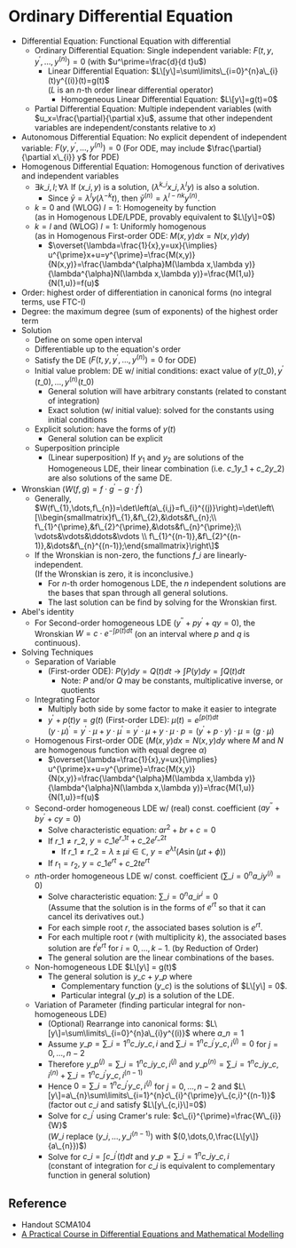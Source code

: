 # Ordinary Differential Equation

* Differential Equation: Functional Equation with differential
  * Ordinary Differential Equation: Single independent variable: $F(t,y,y^\prime,\dots,y^{(n)})=0$ (with $u^\prime=\frac{d}{d t}u$)
    * Linear Differential Equation: $L\[y\]=\sum\limits\_{i=0}^{n}a\_{i}(t)y^{(i)}(t)=g(t)$  
      ($L$ is an $n$-th order linear differential operator)
      * Homogeneous Linear Differential Equation: $L\[y\]=g(t)=0$
  * Partial Differential Equation: Multiple independent variables (with $u_x=\frac{\partial}{\partial x}u$, assume that other independent variables are independent/constants relative to $x$)
* Autonomous Differential Equation: No explicit dependent of independent variable: $F(y,y^\prime,\dots,y^{(n)})=0$ (For ODE, may include $\frac{\partial}{\partial x\_{i}} y$ for PDE)
* Homogenous Differential Equation: Homogenous function of derivatives and independent variables
  * $\exists k\_{i},l;\forall\lambda$ If $(x\_{i}, y)$ is a solution, $(\lambda^{k\_{i}} x\_{i}, \lambda^{l} y)$ is also a solution.
    * Since $\bar{y}=\lambda^{l} y(\lambda^{-k}t)$, then $\bar{y}^{(n)}=\lambda^{l-nk} y^{(n)}$.
  * $k=0$ and (WLOG) $l=1$: Homogeneity by function  
    (as in Homogenous LDE/LPDE, provably equivalent to $L\[y\]=0$)
  * $k=l$ and (WLOG) $l=1$: Uniformly homogenous  
    (as in Homogenous First-order ODE: $M(x,y)dx=N(x,y)dy$)
    * $\overset{\lambda=\frac{1}{x},y=ux}{\implies} u^{\prime}x+u=y^{\prime}=\frac{M(x,y)}{N(x,y)}=\frac{\lambda^{\alpha}M(\lambda x,\lambda y)}{\lambda^{\alpha}N(\lambda x,\lambda y)}=\frac{M(1,u)}{N(1,u)}=f(u)$
* Order: highest order of differentiation in canonical forms (no integral terms, use FTC-I)
* Degree: the maximum degree (sum of exponents) of the highest order term
* Solution
  * Define on some open interval
  * Differentiable up to the equation's order
  * Satisfy the DE ($F(t,y,y^{\prime},\dots,y^{(n)})=0$ for ODE)
  * Initial value problem: DE w/ initial conditions: exact value of $y(t\_{0}),y^{\prime}(t\_{0}),\dots,y^{(n)}(t\_{0})$
    * General solution will have arbitrary constants (related to constant of integration)
    * Exact solution (w/ initial value): solved for the constants using initial conditions
  * Explicit solution: have the forms of $y(t)$
    * General solution can be explicit
  * Superposition principle
    * (Linear superposition) If $y_1$ and $y_2$ are solutions of the Homogeneous LDE, their linear combination (i.e. $c\_{1}y\_{1}+c\_{2}y\_{2}$) are also solutions of the same DE.
* Wronskian ($W(f,g)=f\cdot g^{\prime}-g\cdot f^{\prime}$)
  * Generally, $W(f\_{1},\dots,f\_{n})=\det\left(a\_{i,j}=f\_{i}^{(j)}\right)=\det\left\[\\begin{smallmatrix}f\_{1},&f\_{2},&\dots&f\_{n};\\ f\_{1}^{\prime},&f\_{2}^{\prime},&\dots&f\_{n}^{\prime};\\ \vdots&\vdots&\ddots&\vdots \\ f\_{1}^{(n-1)},&f\_{2}^{(n-1)},&\dots&f\_{n}^{(n-1)};\end{smallmatrix}\right\]$
  * If the Wronskian is non-zero, the functions $f\_{i}$ are linearly-independent.  
    (If the Wronskian is zero, it is inconclusive.)
    * For $n$-th order homogenous LDE, the $n$ independent solutions are the bases that span through all general solutions.
    * The last solution can be find by solving for the Wronskian first.
* Abel's identity
  * For Second-order homogeneous LDE ($y^{\prime\prime}+p y^{\prime}+q y = 0$), the Wronskian $W=c\cdot e^{-\int p(t)dt}$ (on an interval where $p$ and $q$ is continuous).
* Solving Techniques
  * Separation of Variable
    * (First-order ODE): $P(y)dy=Q(t)dt$ → $\int P(y)dy = \int Q(t)dt$
      * Note: $P$ and/or $Q$ may be constants, multiplicative inverse, or quotients
  * Integrating Factor
    * Multiply both side by some factor to make it easier to integrate
    * $y^{\prime}+p(t)y=g(t)$ (First-order LDE): $\mu(t)=e^{\int p(t) dt}$  
      $(y\cdot\mu)^{\prime}=y^{\prime}\cdot\mu+y\cdot\mu^{\prime}=y^{\prime}\cdot\mu+y\cdot\mu\cdot p=(y^{\prime}+p\cdot y)\cdot \mu=(g\cdot\mu)$
  * Homogenous First-order ODE ($M(x,y)dx=N(x,y)dy$ where $M$ and $N$ are homogenous function with equal degree $\alpha$)
    * $\overset{\lambda=\frac{1}{x},y=ux}{\implies} u^{\prime}x+u=y^{\prime}=\frac{M(x,y)}{N(x,y)}=\frac{\lambda^{\alpha}M(\lambda x,\lambda y)}{\lambda^{\alpha}N(\lambda x,\lambda y)}=\frac{M(1,u)}{N(1,u)}=f(u)$
  * Second-order homogeneous LDE w/ (real) const. coefficient ($a y^{\prime\prime}+b y^{\prime}+c y = 0$)
    * Solve characteristic equation: $ar^{2}+br+c=0$
    * If $r\_{1}\ne r\_{2}$, $y=c\_{1}e^{r\_{1}t}+c\_{2}e^{r\_{2}t}$
      * If $r\_{1}\ne r\_{2}=\lambda\pm\mu i\in\mathbb{C}$, $y=e^{\lambda t}\left(A\sin(\mu t + \phi)\right)$
    * If $r_1=r_2$, $y=c\_{1}e^{rt}+c\_{2}te^{rt}$
  * $n$th-order homogeneous LDE w/ const. coefficient ($\sum\limits\_{i=0}^{n} a\_{i}y^{(i)} = 0$)
    * Solve characteristic equation: $\sum\limits\_{i=0}^{n} a\_{i}r^{i} = 0$  
      (Assume that the solution is in the forms of $e^{rt}$ so that it can cancel its derivatives out.)
    * For each simple root $r$, the associated bases solution is $e^{rt}$.
    * For each multiple root $r$ (with multiplicity $k$), the associated bases solution are $t^{i}e^{rt}$ for $i=0,\dots,k-1$. (by Reduction of Order)
    * The general solution are the linear combinations of the bases.
  * Non-homogeneous LDE $L\[y\] = g(t)$
    * The general solution is $y\_{c}+y\_{p}$ where
      * Complementary function ($y\_{c}$) is the solutions of $L\[y\] = 0$.
      * Particular integral ($y\_{p}$) is a solution of the LDE.
  * Variation of Parameter (finding particular integral for non-homogeneous LDE)
    * (Optional) Rearrange into canonical forms: $L\[y\]=\sum\limits\_{i=0}^{n}a\_{i}y^{(i)}$ where $a\_{n}=1$
    * Assume $y\_{p}=\sum\limits\_{i=1}^{n}c\_{i}y\_{c,i}$ and $\sum\limits\_{i=1}^{n}c\_{i}^{\prime}y\_{c,i}^{(j)}=0$ for $j=0,\dots,n-2$
    * Therefore $y\_{p}^{(j)}=\sum\limits\_{i=1}^{n}c\_{i}y\_{c,i}^{(j)}$ and $y\_{p}^{(n)}=\sum\limits\_{i=1}^{n}c\_{i}y\_{c,i}^{(n)}+\sum\limits\_{i=1}^{n}c\_{i}^{\prime}y\_{c,i}^{(n-1)}$
    * Hence $0=\sum\limits\_{i=1}^{n}c\_{i}^{\prime}y\_{c,i}^{(j)}$ for $j=0,\dots,n-2$ and $L\[y\]=a\_{n}\sum\limits\_{i=1}^{n}c\_{i}^{\prime}y\_{c,i}^{(n-1)}$  
      (factor out $c\_{i}$ and satisfy $L\[y\_{c,i}\]=0$)
    * Solve for $c\_{i}^{\prime}$ using Cramer's rule: $c\_{i}^{\prime}=\frac{W\_{i}}{W}$  
      ($W\_{i}$ replace $(y\_{i},\dots,y\_{i}^{(n-1)})$ with $(0,\dots,0,\frac{L\[y\]}{a\_{n}})$)
    * Solve for $c\_{i}=\int c\_{i}^{\prime}(t)dt$ and $y\_{p}=\sum\limits\_{i=1}^{n}c\_{i}y\_{c,i}$  
      (constant of integration for $c\_{i}$ is equivalent to complementary function in general solution)

## Reference

* Handout SCMA104
* [A Practical Course in Differential Equations and Mathematical Modelling](https://doi.org/10.1142/7573)
